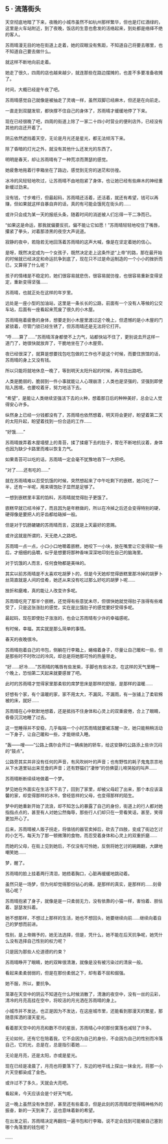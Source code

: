 ## 5 · 流落街头

天空彻底地暗了下来，夜晚的小城市虽然不如杭州那样繁华，但也是灯红酒绿的，这里是火车站附近，到了夜晚，饭店的生意也愈发的活络起来，到处都是络绎不绝的客人。

苏雨晴漫无目的地在街道上走着，她的双眼没有焦距，不知道自己将要去哪里，也不知道自己要去做什么。

就这样不断地向前走着。

她走了很久，四周的店也越来越少，就连那些在路边摆摊的，也差不多要准备收摊了。

时间，大概已经是午夜了吧。

苏雨晴感觉自己就像是被抽走了灵魂一样，虽然双脚已经麻木，但还是在向前走。

一直走到双腿发软，都快撑不住自己的身体了，苏雨晴才缓缓地停了下来。

现在已经很晚了吧，四周的街道上除了一家二十四小时营业的便利店外，已经没有其他的店还开着了。

阴云依然遮挡着天空，无论是月光还是星光，都无法倾泻下来。

除了昏暗的灯光之外，就没有其他什么还发光的东西了。

明明是春天，却让苏雨晴有了一种荒凉而萧瑟的感觉。

她疲惫地拖着行李箱坐在了路边，感觉到无穷的迷茫和彷徨。

冰冷的风轻轻地吹过，让苏雨晴不由地抱紧了身体，也让她已经有些麻木的神经重新缓过劲来。

没有钱，寸步难行，但最起码，苏雨晴还活着，还活着，就还有希望，钱可以再赚，但如果就这样自暴自弃的话，真的有可能会饿死在街头的……

或许只会成为某一天的报纸头条，随着时间的消逝被人们忘得一干二净而已。

“如果这是命运，那我就偏要反抗，偏不能让它如愿！”苏雨晴轻轻地咬住了嘴唇，攥紧了拳头，对着那漆黑的夜空大声说道。

寂静的夜中，若隐若无地回荡着苏雨晴的这声大喊，像是在坚定着她的信心。

是呀，既然决定成为一个女孩子，既然决定走上这条忤逆“上帝”的路，那在最开始的时候就已经决定和命运抗争到底了，现在只不过是命运制造的一个小小的挫折而已，又算得了什么呢？

孩子的情绪是不稳定的，她们很容易就悲伤，很容易就彷徨，也很容易重新变得坚定，重新变得坚强……

苏雨晴，也就正处在这样的年岁里。

远处是一座小型的加油站，这里是一条长长的公路，前面有一个没有人等候的公交车站，后面有一座看起来荒废了很久的小木屋。

苏雨晴拖着疲惫的身体，想要走到小木屋里渡过这个晚上，但遗憾的是小木屋的门紧锁着，尽管门锁已经生锈了，但苏雨晴还是无法将它打开。

“呼……算了……”苏雨晴浑身都使不上力气，站都快站不住了，更别说去开这样一道门了，她很快就放弃了，干脆地坐在了小木屋旁。

夜已经很深了，就算是想要找包吃包做的工作也不是这个时候，而要住旅馆的话，苏雨晴的身上又没有钱。

所以只能将就地休息一晚了，等到明天太阳升起的时候，再寻找出路吧。

人类是脆弱的，脆弱到一件小事就能让人心理崩溃；人类也是坚强的，坚强到即使陷入困境，也要咬着牙，努力地活下去。

“希望”，是能让人类继续坚强活下去的火种，想着那日后的种种美好，总会让人觉得安心许多。

纵然身上已经一分钱都没有了，苏雨晴也依然想着，明天将会更好，盼望着第二天的太阳升起，盼望着找到一份合适的工作……

“好饿……”

苏雨晴拨弄着木屋墙壁上的青苔，揉了揉瘪下去的肚子，胃在不断地抗议着，身体也因为缺少卡路里而难以恢复力气。

如果青苔可以吃的话，苏雨晴一定会毫不犹豫地吞下一大把吧。

“对了……还有吃的……”

就在苏雨晴难以忍受饥饿的时候，突然想起来了中午吃剩下的嵌糕，她只吃了一半，还有一半呢，用来填饱肚子显然是足够了。

一想到嵌糕里丰富的馅料，苏雨晴就觉得肚子更饿了。

嵌糕早就已经冷掉了，而且因为是年糕做的，所以在冷掉之后还会变得特别的硬，硬得像是要把人的牙齿都给硌掉一般。

但是对于饥肠辘辘的苏雨晴而言，这就是上天最好的恩赐。

或许这就是所谓的，天无绝人之路吧。

苏雨晴一点一点，小口小口地嚼着嵌糕，她咬下一小块，放在嘴里让它变得软一些后，才细细的品嚼，似乎是想要将那种香味深深地印刻在自己的脑海里。

对于饥饿的人而言，任何食物都是美味的。

其实以前苏雨晴是不太喜欢吃胡萝卜的，但是今天她却觉得嵌糕里那冷掉的胡萝卜丝简直就是人间的佳肴，她还从来没有吃过那么好吃的胡萝卜呢……

挫折和磨难，真的能让人改变许多呢。

苏雨晴吃完了那半个嵌糕，还觉得有些意犹未尽，但很快她就觉得肚子涨得有些难受了，只是这张涨肚的感觉，实在是比饿肚子的感觉要好受得多呢。

最起码，现在即使肚子涨涨的，也会让苏雨晴有少许的幸福感呢。

有时候，幸福，其实就是那么简单的事情。

春天的夜晚很冷。

苏雨晴抱着自己的书包，侧躺在行李箱上，蜷缩着身子，尽量让自己暖和一些，但是那些时不时吹过的冷风，却总是将她那可怜的热量带走。

“好……好冷……”苏雨晴的嘴唇有些发紫，手脚也有些冰凉，在这样的天气里睡一个晚上，恐怕第二天起来就要感冒了吧。

此时的苏雨晴才觉得家里那柔软的席梦思床是那样的舒服，是那样的温暖……

好想有个家，有个温暖的家，家不用太大，不漏风，不漏雨，有一张铺上了柔软棉被的床，就好……

苏雨晴在心中默默地想着，还是抵挡不住身体和心灵上的双重疲倦，合上了眼睛，昏昏沉沉地睡了过去。

这一觉睡得并不安稳，几乎每隔一个小时苏雨晴就要被冻醒一次，她只能稍稍活动一下身子，让自己暖和一些，才能继续入睡。

“轰——嗖——”公路上偶尔会开过一辆疾驰的轿车，给这安静的公路添上些许沉闷的“鼓点”。

公路旁其实并非没有任何的声音，有风吹树叶的声音；也有野性的耗子鬼鬼祟祟地从下水道里钻出来觅食的声音；还有野猫们“凄惨”的仿佛婴儿啼哭般的叫声……

苏雨晴断断续续地做着一个梦。

梦见她在外面实在生活不下去了，回到了家里，却被父母赶了出来，那个本应该温馨的家，却变得那样的冰冷，曾经慈祥的父母，也变得那样的陌生。

梦中的她重新开始了流浪，却不知怎么的暴露了自己的身份，街道上的行人都对她指指点点的，甚至有人对她公然侮辱，那些行人们却只在一旁看笑话，甚至，笑得更加开心了。

后来，苏雨晴被人贩子拐走，将值钱的器官卖掉后，砍去了四肢，变成了街边乞讨的小乞丐，每天为了那一顿微薄的食物，而忍受着身体和心灵上的双重折磨……

而她的父母，在街上见到她后，不仅没有可怜她，反倒将她乞讨的碗踢翻，大肆地嘲笑她……

梦，醒了。

苏雨晴的脸上挂着两行清泪，她捂着胸口，心脏再缓缓地跳动着。

虽然只是一场梦，但为何却觉得那份钻心的痛，是那样的真实，是那样的……刻骨铭心呢？

苏雨晴抱紧了身子，就像是是一只柔弱无力，没有依靠的小猫一样，害怕着、胆怯着、瑟瑟发抖着。

她不想那样，不想过上那样的生活，她也不想回头，她要继续向前……继续向着自己的梦想而前进。

性别，是上帝赐予的，她无法选择，但是，凭什么，她不能在后天抗争呢，她凭什么没有选择自己性别的权力呢？

只是因为那些人伦道德的约束？

苏雨晴睁开了眼睛，她的双眸很清澈，就像是没有被污染过的清泉一般。

看起来柔柔弱弱的，但是在那份柔弱之下，却有着不屈和倔强。

她不服，所以，要抗争。

笼罩在天空中的阴云不知道在什么时候消散了，清澈的夜空中，没有一丝的云彩，清冷的月亮高挂在空中，将皎洁的月光洒在苏雨晴的身上。

小城市并不发达，也正是因为不发达，在这座城市里，还能看到那漫天的繁星，那随意挥洒的漫天星光。

看着那天空中的月亮和数不尽的星辰，苏雨晴心中的那份寞落也减轻了许多。

无论如何，还有它在陪着我，它不会因为自己的身份，不会因为自己的性别而冷落自己，它的光，总是在，总是指引着她……

无论是月亮，还是太阳，亦或是星光。

现在已经是凌晨了，月亮也将要落下了，东边的地平线上探出一抹金光，将那一小片天空都染成了金色。

或许过不了多久，天就会大亮吧。

看起来，今天应该会是个好天气呢。

这一晚上虽然没有休息好，甚至还有些着凉，但是此刻的苏雨晴却觉得精神格外的振奋，新的一天到来了，这也意味着新的希望。

在出发之前，苏雨晴决定再翻找一遍书包和行李箱，说不定会找到可能被自己塞到哪个角落里的钱包呢？

……
